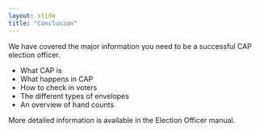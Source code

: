 ```yaml
---
layout: slide
title: "Conclusion"
---
```


We have covered the major information you need to be a successful CAP election officer.

*  What CAP is
*  What happens in CAP
*  How to check in voters
*  The different types of envelopes
*  An overview of hand counts
 
More detailed information is available in the Election Officer manual.
